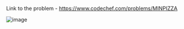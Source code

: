 Link to the problem - https://www.codechef.com/problems/MINPIZZA


![image](https://user-images.githubusercontent.com/57552973/220509846-fd2d2062-cc98-4c31-bf9a-f0884f1e198a.png)
